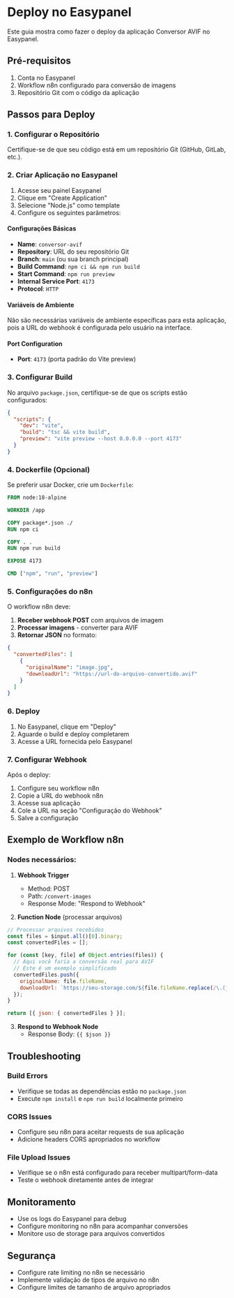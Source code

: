 # Deploy no Easypanel

Este guia mostra como fazer o deploy da aplicação Conversor AVIF no Easypanel.

## Pré-requisitos

1. Conta no Easypanel
2. Workflow n8n configurado para conversão de imagens
3. Repositório Git com o código da aplicação

## Passos para Deploy

### 1. Configurar o Repositório

Certifique-se de que seu código está em um repositório Git (GitHub, GitLab, etc.).

### 2. Criar Aplicação no Easypanel

1. Acesse seu painel Easypanel
2. Clique em "Create Application"
3. Selecione "Node.js" como template
4. Configure os seguintes parâmetros:

#### Configurações Básicas
- **Name**: `conversor-avif`
- **Repository**: URL do seu repositório Git
- **Branch**: `main` (ou sua branch principal)
- **Build Command**: `npm ci && npm run build`
- **Start Command**: `npm run preview`
- **Internal Service Port**: `4173`
- **Protocol**: `HTTP`

#### Variáveis de Ambiente
Não são necessárias variáveis de ambiente específicas para esta aplicação, pois a URL do webhook é configurada pelo usuário na interface.

#### Port Configuration
- **Port**: `4173` (porta padrão do Vite preview)

### 3. Configurar Build

No arquivo `package.json`, certifique-se de que os scripts estão configurados:

```json
{
  "scripts": {
    "dev": "vite",
    "build": "tsc && vite build",
    "preview": "vite preview --host 0.0.0.0 --port 4173"
  }
}
```

### 4. Dockerfile (Opcional)

Se preferir usar Docker, crie um `Dockerfile`:

```dockerfile
FROM node:18-alpine

WORKDIR /app

COPY package*.json ./
RUN npm ci

COPY . .
RUN npm run build

EXPOSE 4173

CMD ["npm", "run", "preview"]
```

### 5. Configurações do n8n

O workflow n8n deve:

1. **Receber webhook POST** com arquivos de imagem
2. **Processar imagens** - converter para AVIF
3. **Retornar JSON** no formato:
```json
{
  "convertedFiles": [
    {
      "originalName": "image.jpg",
      "downloadUrl": "https://url-do-arquivo-convertido.avif"
    }
  ]
}
```

### 6. Deploy

1. No Easypanel, clique em "Deploy"
2. Aguarde o build e deploy completarem
3. Acesse a URL fornecida pelo Easypanel

### 7. Configurar Webhook

Após o deploy:

1. Configure seu workflow n8n
2. Copie a URL do webhook n8n
3. Acesse sua aplicação
4. Cole a URL na seção "Configuração do Webhook"
5. Salve a configuração

## Exemplo de Workflow n8n

### Nodes necessários:

1. **Webhook Trigger**
   - Method: POST
   - Path: `/convert-images`
   - Response Mode: "Respond to Webhook"

2. **Function Node** (processar arquivos)
```javascript
// Processar arquivos recebidos
const files = $input.all()[0].binary;
const convertedFiles = [];

for (const [key, file] of Object.entries(files)) {
  // Aqui você faria a conversão real para AVIF
  // Este é um exemplo simplificado
  convertedFiles.push({
    originalName: file.fileName,
    downloadUrl: `https://seu-storage.com/${file.fileName.replace(/\.(jpg|png)$/i, '.avif')}`
  });
}

return [{ json: { convertedFiles } }];
```

3. **Respond to Webhook Node**
   - Response Body: `{{ $json }}`

## Troubleshooting

### Build Errors
- Verifique se todas as dependências estão no `package.json`
- Execute `npm install` e `npm run build` localmente primeiro

### CORS Issues
- Configure seu n8n para aceitar requests de sua aplicação
- Adicione headers CORS apropriados no workflow

### File Upload Issues
- Verifique se o n8n está configurado para receber multipart/form-data
- Teste o webhook diretamente antes de integrar

## Monitoramento

- Use os logs do Easypanel para debug
- Configure monitoring no n8n para acompanhar conversões
- Monitore uso de storage para arquivos convertidos

## Segurança

- Configure rate limiting no n8n se necessário
- Implemente validação de tipos de arquivo no n8n
- Configure limites de tamanho de arquivo apropriados